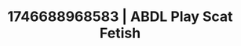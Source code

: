 ---
categories:
- AI-generated
- Fantasy kink
- Obedience kink
- Naughty librarian
- Eye contact kink
- Slow burn erotica
- ASMR
- Cosplay
image: /assets/images/1746688968583.jpg
layout: post
seo:
  description: Featured content with artistic ABDL Play, Scat Fetish. HD images available.
  keywords: ABDL Play, Scat Fetish
  og_image: /assets/images/1746688968583.jpg
  schema_type: VisualArtwork
tags:
- ABDL Play
- Scat Fetish
- '#1746688968583'
title: 1746688968583 | ABDL Play Scat Fetish
---